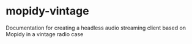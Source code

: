 mopidy-vintage
==============

Documentation for creating a headless audio streaming client based on Mopidy in a vintage radio case
